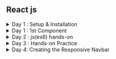 ## React js

<details markdown=block>
<summary markdown=span>Day 1 : Setup & Installation</summary>

## Getting Started`*`

### Test if node.js is available on your pc => go to cmd and type

```sh
node -v
npm -v
```

```sh
if(!version) {
  goto("https://nodejs.org/en/");
}
```

### Install vite + react

```sh
npm create vite@latest ./
# y to proceed
# Select a framework: React
# Select a variant: JavaScript + SWC
npm install
npm run dev
```

### Install tailwindCSS

```sh
npm install -D tailwindcss postcss autoprefixer
npx tailwindcss init -p
```

### Replace <em>`tailwind.config.js`</em> inner codes with

```
/** @type {import('tailwindcss').Config} \*/
export default {
content: [
"./index.html",
"./src/**/\*.{js,ts,jsx,tsx}",
],
theme: {
extend: {},
},
plugins: [],
}
```

### Paste these lines in <em>`index.css`</em>

```
@tailwind base;
@tailwind components;
@tailwind utilities;
```

### 2. Install and Run`*`

Run the following commands in your terminal:

```sh
npm install
npm run dev
```

- <b><em>`npm install`</em></b> to install the node_modules on your local repo which has been .gitignore in this github repo.
- <b><em>`npm run dev`</em></b> for running this in your browser, by default it opens in port http://localhost:5173/

### File Structure

```bash
    .
    ├── node_modules
    ├── public
    ├── src
    │   ├── assets
            ├── react.svg
    │   ├── App.css
    │   ├── App.jsx
    │   ├── index.css
    │   └── main.jsx
    ├── .eslintrc.cjs
    ├── .gitignore
    ├── index.html
    ├── package-lock.json
    ├── package.json
    ├── postcss.config.js
    ├── README.md
    ├── tailwind.config.js
    └── vite.config.js
```

---

</details>

<details markdown=block>
<summary markdown=span>Day 1 : 1st Component</summary>

### File Structure

```bash
    .
    ├── node_modules
    ├── public
    ├── src
    │   ├── assets
            ├── react.svg
        ├── components
            ├── Hello.jsx
    │   ├── App.jsx
    │   ├── index.css
    │   └── main.jsx
    ├── .eslintrc.cjs
    ├── .gitignore
    ├── index.html
    ├── package-lock.json
    ├── package.json
    ├── postcss.config.js
    ├── README.md
    ├── tailwind.config.js
    └── vite.config.js
```

### Codes `Hello.jsx`

```javascript
import React from "react";

const Hello = () => {
  return (
    <>
      <h1>Hello, World!</h1>
    </>
  );
};

export default Hello;
```

### Codes `Hello.jsx`

```javascript
import React from "react";
import Hello from "./components/Hello";

const App = () => {
  return (
    <>
      <Hello />
    </>
  );
};

export default App;
```

- open in port http://localhost:5173/

</details>

<details markdown=block>
<summary markdown=span>Day 2 : js(es6) hands-on</summary>

## Syllabus

- let, const
- Arrow functions
- Ternary Operator ( ? : )
- Spread(...) operator
- Template literals (backticks) ``

- Maps

- Modules

## Codes

```javascript
import React from "react";

const Hello = () => {
  const name = "Purna";
  return <h1>Hello, {name}!</h1>;
};

export default Hello;
```

```javascript
import React from "react";

const Hello = () => {
  const name = "Purna";
  if (name) {
    return <h1>Hello, {name}!</h1>;
  } else {
    return <h1>Hello, World!</h1>;
  }
};

export default Hello;
```

- `normal function` vs `arrow function` Syntax

```javascript
function add(a, b) {
  return a + b;
}

const add = (a, b) => a + b;
```

### Assignments

<details markdown=block>
<summary markdown=span>1. Create a counter using let const</summary>

### `Counter.jsx`

```javascript
import React, { useState } from "react";

const Counter = () => {
  let [count, setCount] = useState(0);

  const increment = () => {
    setCount(count + 1);
  };

  const decrement = () => {
    setCount(count - 1);
  };

  return (
    <div>
      <h2>Count: {count}</h2>
      <button onClick={increment}>Increment</button>
      <button onClick={decrement}>Decrement</button>
    </div>
  );
};

export default Counter;
```

### `App.jsx`

```javascript
import React from "react";
import Counter from "./components/Counter";

const App = () => {
  return (
    <>
      <Counter />
    </>
  );
};

export default App;
```

</details>

<details markdown=block>
<summary markdown=span>2. Assigments :  Find whether the temperature is warm or cold .. use ternary operator and Math.random()</summary>

### `TemperatureDisplay.jsx`

```javascript
import React, { useState } from "react";

const TemperatureDisplay = () => {
  const [temperature] = useState(Math.floor(Math.random() * 50));

  return (
    <div>
      <h2>Current Temperature: {temperature}°C</h2>
      {temperature > 25 ? <p>It's warm outside!</p> : <p>It's cool outside!</p>}
    </div>
  );
};

export default TemperatureDisplay;
```

### `App.jsx`

```javascript
import React from "react";
import TemperatureDisplay from "./components/TemperatureDisplay";

const App = () => {
  return (
    <>
      <TemperatureDisplay />
    </>
  );
};

export default App;
```

</details>
</details>

<details markdown=block>
<summary markdown=span>Day 3 : Hands-on Practice</summary>

### Syllabus

- JavaScript Array Objects
- json
- Hooks (useState)

```javascript
const people = [
  { name: "John", age: 30 },
  { name: "Alice", age: 25 },
  { name: "Bob", age: 35 },
];
//JavaScript Array Objects
```

```json
{
  "name": "John",
  "age": 30,
  "city": "New York"
}
//Json key value pair
```

### useState

#### In React, state allows us to manage and update data within a component. The useState hook is a function provided by React that allows functional components to manage state without needing to convert them into class components.

- `useState` is a function that returns an array with two elements: the current state `(state)` and a function `(setState)` to update that state.
- `initialState` is the initial value of the state.

```javascript
//Syntax of useState

const [state, setState] = useState(initialState);
```
```javascript
//importing useState

import React, { useState } from "react";
```

### Assignments

<details markdown=block>
<summary markdown=span>1. Create a user profile with name and image using javascript array objects</summary>

### `Profile.jsx`

```javascript
import React from "react";

const Profile = () => {
  const user = {
    name: "Purna Shrestha",
    imageUrl: "https://www.purnashrestha.com.np/assets/img/purna%20pp1.png",
  };
  return (
    <>
      <h1>{user.name}</h1>
      <img
        className="w-12 h-12 object-cover rounded-full"
        src={user.imageUrl}
        alt={"Photo of " + user.name}
      />
    </>
  );
};

export default Profile;
```

### `App.jsx`

```javascript
import React from "react";
import Profile from "./components/Profile";

const App = () => {
  return (
    <>
      <Profile />
    </>
  );
};

export default App;
```

</details>

<details markdown=block>
<summary markdown=span>2. Create a product catalog using let/const, arrow functions, javascript array objects, map</summary>

### `ProductCatalog.jsx`

```javascript
import React from "react";

const ProductCatalog = () => {
  const products = [
    { id: 1, name: "Product 1", price: 10 },
    { id: 2, name: "Product 2", price: 20 },
    { id: 3, name: "Product 3", price: 30 },
  ];

  return (
    <>
      <h2>Products</h2>
      <ul>
        {products.map((product) => (
          <li key={product.id}>
            {product.name} - ${product.price}
          </li>
        ))}
      </ul>
    </>
  );
};

export default ProductCatalog;
```

### `App.jsx`

```javascript
import React from "react";
import ProductCatalog from "./components/ProductCatalog";

const App = () => {
  return (
    <>
      <ProductCatalog />
    </>
  );
};

export default App;
```

</details>

<details markdown=block>
<summary markdown=span>Assignments: 3. Create a todo list using let/const, arrow functions, javascript array objects, map and useState hooks </summary>

### `ToDoList.jsx`

```javascript
import React, { useState } from "react";

const ToDoList = () => {
  const [todos, setTodos] = useState([
    { id: 1, task: "Learn React" },
    { id: 2, task: "Build a project" },
    { id: 3, task: "Celebrate success" },
  ]);

  const removeTodo = (id) => {
    setTodos(todos.filter((todo) => todo.id !== id));
  };

  return (
    <div>
      <h2>To-Do List</h2>
      <ul>
        {todos.map((todo) => (
          <li key={todo.id}>
            {todo.task}
            <button onClick={() => removeTodo(todo.id)}>Remove</button>
          </li>
        ))}
      </ul>
    </div>
  );
};

export default ToDoList;
```

### `App.jsx`

```javascript
import React from "react";
import ToDoList from "./components/ToDoList";

const App = () => {
  return (
    <>
      <ToDoList />
    </>
  );
};

export default App;
```

</details>

<details markdown=block>
<summary markdown=span>Assignments: 4. Create a todo list where user can add their own task using input field use let/const, arrow functions, javascript array objects, map and useState hooks </summary>

### `ToDoInputList.jsx`

```javascript
import React, { useState } from 'react';

const ToDoInputList = () => {
  const [todos, setTodos] = useState([]);
  const [inputValue, setInputValue] = useState('');

  const handleInputChange = (event) => {
    setInputValue(event.target.value);
  };

  const handleAddTodo = () => {
    if (inputValue.trim() !== '') {
      setTodos([...todos, { id: todos.length + 1, text: inputValue }]);
      setInputValue('');
    }
  };

  const handleDeleteTodo = (id) => {
    setTodos(todos.filter(todo => todo.id !== id));
  };

  return (
    <div>
      <input type="text" value={inputValue} onChange={handleInputChange} />
      <button onClick={handleAddTodo}>Add Todo</button>
      <ul>
        {todos.map(todo => (
          <li key={todo.id}>
            {todo.text}
            <button onClick={() => handleDeleteTodo(todo.id)}>Delete</button>
          </li>
        ))}
      </ul>
    </div>
  );
};

export default ToDoInputList;

```

### `App.jsx`

```javascript
import React from "react";
import ToDoInputList from "./components/ToDoInputList";

const App = () => {
  return (
    <>
      <ToDoInputList />
    </>
  );
};

export default App;
```

</details>

</details>

</details>


<details markdown=block>
<summary markdown=span>Day 4: Creating the Responsive Navbar</summary>

### `Navbar.jsx`

```javascript
import React from "react";

const Navbar = () => {
  return (
    <>
      <nav className="flex items-center justify-center">
        <button>Book</button>
        <h1>Logo</h1>
        <button>Icon</button>
      </nav>
    </>
  );
};

export default Navbar;
```
```javascript
import React from "react";

const Navbar = () => {
  const navLinks = [
    { id: 1, title: "Home", link: "/home" },
    { id: 2, title: "About", link: "/about" },
    { id: 3, title: "Accommodation", link: "/accommodation" },
    { id: 4, title: "Restaurants", link: "/restaurants" },
    { id: 5, title: "Events", link: "/events" },
    { id: 6, title: "Testimonials", link: "/testimonials" },
    { id: 7, title: "Nearby", link: "/nearby" },
    { id: 8, title: "Recreation", link: "/recreation" },
    { id: 9, title: "Gallery", link: "/gallery" },
    { id: 10, title: "Contact", link: "/contact" },
  ];

  return (
    <>
      <nav className="flex items-center justify-between px-12 py-2">
        <button>Book</button>
        <h1>Logo</h1>
        <button>Icon</button>

        <ul>
          {navLinks.map((item) => (
            <li key={item.id}>
              <a href={item.link}>{item.title}</a>
            </li>
          ))}
        </ul>
      </nav>
    </>
  );
};

export default Navbar;
```

```jsx
import React from "react";

const Navbar = () => {
  const navLinks = [
    { id: 1, title: "Home", link: "/home" },
    { id: 2, title: "About", link: "/about" },
    { id: 3, title: "Accommodation", link: "/accommodation" },
    { id: 4, title: "Restaurants", link: "/restaurants" },
    { id: 5, title: "Events", link: "/events" },
    { id: 6, title: "Testimonials", link: "/testimonials" },
    { id: 7, title: "Nearby", link: "/nearby" },
    { id: 8, title: "Recreation", link: "/recreation" },
    { id: 9, title: "Gallery", link: "/gallery" },
    { id: 10, title: "Contact", link: "/contact" },
  ];

  return (
    <>
      <nav>
        <header className="flex items-center justify-between px-12 py-2 z-50 bg-gray-800 text-white">
          <button>Book</button>
          <h1 className="text-2xl">Logo</h1>
          <button>Ok</button>
        </header>

        <div
          className="fixed right-0 w-64 h-full bg-gray-800 transition-all duration-200 ease-linear z-40"
        >
          <ul className="px-2 pt-2 pb-3 space-y-1">
            {navLinks.map((item) => (
              <li key={item.id}>
                <a
                  href={item.link}
                  className="text-white block px-3 py-2 rounded-md text-base font-medium hover:bg-gray-700"
                >
                  {item.title}
                </a>
              </li>
            ))}
          </ul>
        </div>
      </nav>
    </>
  );
};

export default Navbar;
```

```jsx
import React from "react";
import { IoMenu } from "react-icons/io5";
import { FaWhatsapp } from "react-icons/fa";

const Navbar = () => {
  const navLinks = [
    { id: 1, title: "Home", link: "/home" },
    { id: 2, title: "About", link: "/about" },
    { id: 3, title: "Accommodation", link: "/accommodation" },
    { id: 4, title: "Restaurants", link: "/restaurants" },
    { id: 5, title: "Events", link: "/events" },
    { id: 6, title: "Testimonials", link: "/testimonials" },
    { id: 7, title: "Nearby", link: "/nearby" },
    { id: 8, title: "Recreation", link: "/recreation" },
    { id: 9, title: "Gallery", link: "/gallery" },
    { id: 10, title: "Contact", link: "/contact" },
  ];

  return (
    <>
      <nav>
        <header className="flex items-center justify-between px-12 py-4 z-50 bg-gray-800 text-white">
          <button>
            <FaWhatsapp className="text-2xl"/>
          </button>
          <h1 className="text-2xl">Logo</h1>
          <button>
            <IoMenu className="text-2xl"/>
          </button>
        </header>

        <div
          className="fixed right-0 w-64 h-full bg-gray-800 transition-all duration-200 ease-linear z-40"
        >
          <ul className="px-2 pt-2 pb-3 space-y-1">
            {navLinks.map((item) => (
              <li key={item.id}>
                <a
                  href={item.link}
                  className="text-white block px-3 py-2 rounded-md text-base font-medium hover:bg-gray-700"
                >
                  {item.title}
                </a>
              </li>
            ))}
          </ul>
        </div>
      </nav>
    </>
  );
};

export default Navbar;
```

```jsx
import React, { useState } from "react";
import { IoMenu } from "react-icons/io5";
import { FaWhatsapp } from "react-icons/fa";
import { IoClose } from "react-icons/io5";

const Navbar = () => {
  const [isMenuOpen, setIsMenuOpen] = useState(false);

  const navLinks = [
    { id: 1, title: "Home", link: "/home" },
    { id: 2, title: "About", link: "/about" },
    { id: 3, title: "Accommodation", link: "/accommodation" },
    { id: 4, title: "Restaurants", link: "/restaurants" },
    { id: 5, title: "Events", link: "/events" },
    { id: 6, title: "Testimonials", link: "/testimonials" },
    { id: 7, title: "Nearby", link: "/nearby" },
    { id: 8, title: "Recreation", link: "/recreation" },
    { id: 9, title: "Gallery", link: "/gallery" },
    { id: 10, title: "Contact", link: "/contact" },
  ];

  const toggleMenu = () => {
    setIsMenuOpen(!isMenuOpen);
  };

  return (
    <>
      <nav>
        <header className="flex items-center justify-between px-12 py-4 z-50 bg-gray-800 text-white">
          <button>
            <FaWhatsapp className="text-2xl" />
          </button>
          <h1 className="text-2xl">Logo</h1>
          <button onClick={toggleMenu}>
            {isMenuOpen ? (
              <IoClose className="text-2xl" />
            ) : (
              <IoMenu className="text-2xl" />
            )}
          </button>
        </header>

        <div
          className="fixed right-0 w-64 h-full bg-gray-800 transition-all duration-200 ease-linear z-40"
        >
          <ul className="px-2 pt-2 pb-3 space-y-1">
            {navLinks.map((item) => (
              <li key={item.id}>
                <a
                  href={item.link}
                  className="text-white block px-3 py-2 rounded-md text-base font-medium hover:bg-gray-700"
                >
                  {item.title}
                </a>
              </li>
            ))}
          </ul>
        </div>
      </nav>
    </>
  );
};

export default Navbar;
```

```javascript
import React, { useState } from "react";
import { IoMenu } from "react-icons/io5";
import { FaWhatsapp } from "react-icons/fa";
import { IoClose } from "react-icons/io5";

const Navbar = () => {
  const [isMenuOpen, setIsMenuOpen] = useState(false);

  const navLinks = [
    { id: 1, title: "Home", link: "/home" },
    { id: 2, title: "About", link: "/about" },
    { id: 3, title: "Accommodation", link: "/accommodation" },
    { id: 4, title: "Restaurants", link: "/restaurants" },
    { id: 5, title: "Events", link: "/events" },
    { id: 6, title: "Testimonials", link: "/testimonials" },
    { id: 7, title: "Nearby", link: "/nearby" },
    { id: 8, title: "Recreation", link: "/recreation" },
    { id: 9, title: "Gallery", link: "/gallery" },
    { id: 10, title: "Contact", link: "/contact" },
  ];

  const toggleMenu = () => {
    setIsMenuOpen(!isMenuOpen);
  };

  return (
    <>
      <nav>
        <header className="flex items-center justify-between px-12 py-4 z-50 bg-gray-800 text-white">
          <button>
            <FaWhatsapp className="text-2xl" />
          </button>
          <h1 className="text-2xl">Logo</h1>
          <button onClick={toggleMenu}>
            {isMenuOpen ? (
              <IoClose className="text-2xl" />
            ) : (
              <IoMenu className="text-2xl" />
            )}
          </button>
        </header>

        <div
          className={`fixed right-0 w-64 h-full bg-gray-800 transition-all duration-200 ease-linear z-40 ${
            isMenuOpen ? "translate-x-0" : "translate-x-full"
          }`}
        >
          <ul className="px-2 pt-2 pb-3 space-y-1">
            {navLinks.map((item) => (
              <li key={item.id}>
                <a
                  href={item.link}
                  className="text-white block px-3 py-2 rounded-md text-base font-medium hover:bg-gray-700"
                >
                  {item.title}
                </a>
              </li>
            ))}
          </ul>
        </div>
      </nav>
    </>
  );
};

export default Navbar;
```

### `App.jsx`

```javascript
import React from "react";
import Navbar from "./components/Navbar";

const App = () => {
  return (
    <>
      <Navbar />
    </>
  );
};

export default App;
```

</details>

</details>
